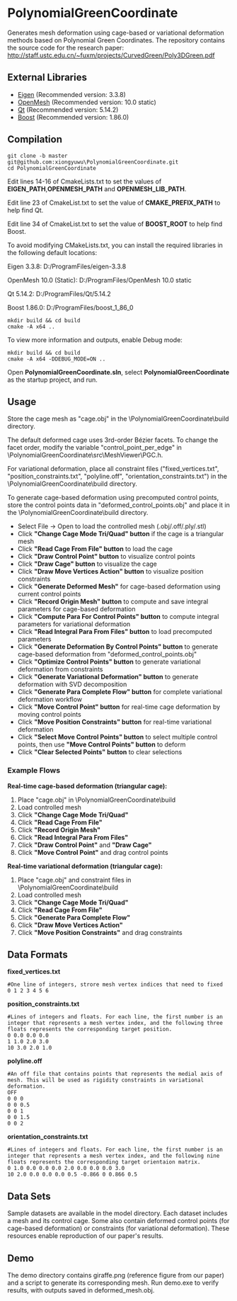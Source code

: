 # PolynomialGreenCoordinate
Generates mesh deformation using cage-based or variational deformation methods based on Polynomial Green Coordinates.
The repository contains the source code for the research paper: http://staff.ustc.edu.cn/~fuxm/projects/CurvedGreen/Poly3DGreen.pdf

## External Libraries

* [Eigen](http://eigen.tuxfamily.org) (Recommended version: 3.3.8)
* [OpenMesh](https://www.openmesh.org) (Recommended version: 10.0 static)
* [Qt](https://www.qt.io) (Recommended version: 5.14.2)
* [Boost](https://www.boost.org) (Recommended version: 1.86.0)

## Compilation

```
git clone -b master git@github.com:xiongyuwu\PolynomialGreenCoordinate.git
cd PolynomialGreenCoordinate
```

Edit lines 14-16 of CmakeLists.txt to set the values of **EIGEN_PATH**,**OPENMESH_PATH** and **OPENMESH_LIB_PATH**.

Edit line 23 of CmakeList.txt to set the value of **CMAKE_PREFIX_PATH** to help find Qt.

Edit line 34 of CmakeList.txt to set the value of **BOOST_ROOT** to help find Boost.

To avoid modifying CMakeLists.txt, you can install the required libraries in the following default locations:

Eigen 3.3.8: D:/ProgramFiles/eigen-3.3.8

OpenMesh 10.0 (Static): D:/ProgramFiles/OpenMesh 10.0 static

Qt 5.14.2: D:/ProgramFiles/Qt/5.14.2

Boost 1.86.0: D:/ProgramFiles/boost_1_86_0

```
mkdir build && cd build
cmake -A x64 ..
```
To view more information and outputs, enable Debug mode:
```
mkdir build && cd build
cmake -A x64 -DDEBUG_MODE=ON ..
```
Open **PolynomialGreenCoordinate.sln**, select **PolynomialGreenCoordinate** as the startup project, and run.

## Usage
Store the cage mesh as "cage.obj" in the \PolynomialGreenCoordinate\build directory.

The default deformed cage uses 3rd-order Bézier facets. To change the facet order, modify the variable "control_point_per_edge" in \PolynomialGreenCoordinate\src\MeshViewer\PGC.h.

For variational deformation, place all constraint files ("fixed_vertices.txt", "position_constraints.txt", "polyline.off", "orientation_constraints.txt") in the \PolynomialGreenCoordinate\build directory.

To generate cage-based deformation using precomputed control points, store the control points data in "deformed_control_points.obj" and place it in the \PolynomialGreenCoordinate\build directory.

- Select File → Open to load the controlled mesh (.obj/.off/.ply/.stl)
- Click **"Change Cage Mode Tri/Quad" button** if the cage is a triangular mesh
- Click **"Read Cage From File" button** to load the cage
- Click **"Draw Control Point" button** to visualize control points
- Click **"Draw Cage" button** to visualize the cage
- Click **"Draw Move Vertices Action" button** to visualize position constraints
- Click **"Generate Deformed Mesh"** for cage-based deformation using current control points
- Click **"Record Origin Mesh" button** to compute and save integral parameters for cage-based deformation
- Click **"Compute Para For Control Points" button** to compute integral parameters for variational deformation
- Click **"Read Integral Para From Files" button** to load precomputed parameters
- Click **"Generate Deformation By Control Points" button** to generate cage-based deformation from "deformed_control_points.obj"
- Click **"Optimize Control Points" button** to generate variational deformation from constraints
- Click **"Generate Variational Deformation" button** to generate deformation with SVD decomposition
- Click **"Generate Para Complete Flow" button** for complete variational deformation workflow
- Click **"Move Control Point" button** for real-time cage deformation by moving control points
- Click **"Move Position Constraints" button** for real-time variational deformation
- Click **"Select Move Control Points" button** to select multiple control points, then use **"Move Control Points" button** to deform
- Click **"Clear Selected Points" button** to clear selections

### Example Flows
**Real-time cage-based deformation (triangular cage):**
1. Place "cage.obj" in \PolynomialGreenCoordinate\build
2. Load controlled mesh
3. Click **"Change Cage Mode Tri/Quad"** 
4. Click **"Read Cage From File"**
5. Click **"Record Origin Mesh"**
6. Click **"Read Integral Para From Files"**
7. Click **"Draw Control Point"** and **"Draw Cage"**
8. Click **"Move Control Point"** and drag control points

**Real-time variational deformation (triangular cage):**
1. Place "cage.obj" and constraint files in \PolynomialGreenCoordinate\build
2. Load controlled mesh
3. Click **"Change Cage Mode Tri/Quad"** 
4. Click **"Read Cage From File"**
5. Click **"Generate Para Complete Flow"**
6. Click **"Draw Move Vertices Action"**
7. Click **"Move Position Constraints"** and drag constraints

## Data Formats
**fixed_vertices.txt**
```
#One line of integers, strore mesh vertex indices that need to fixed
0 1 2 3 4 5 6
```
**position_constraints.txt**

```
#Lines of integers and floats. For each line, the first number is an integer that represents a mesh vertex index, and the following three floats represents the corresponding target position.
0 0.0 0.0 0.0
1 1.0 2.0 3.0
10 3.0 2.0 1.0
```

**polyline.off**

```
#An off file that contains points that represents the medial axis of mesh. This will be used as rigidity constraints in variational deformation.
OFF
0 0 0
0 0 0.5
0 0 1
0 0 1.5
0 0 2
```

**orientation_constraints.txt**

```
#Lines of integers and floats. For each line, the first number is an integer that represents a mesh vertex index, and the following nine floats represents the corresponding target orientaion matrix.
0 1.0 0.0 0.0 0.0 2.0 0.0 0.0 0.0 3.0
10 2.0 0.0 0.0 0.0 0.5 -0.866 0 0.866 0.5
```

## Data Sets
Sample datasets are available in the model directory. Each dataset includes a mesh and its control cage. Some also contain deformed control points (for cage-based deformation) or constraints (for variational deformation). These resources enable reproduction of our paper's results.

## Demo
The demo directory contains giraffe.png (reference figure from our paper) and a script to generate its corresponding mesh. Run demo.exe to verify results, with outputs saved in deformed_mesh.obj.

 